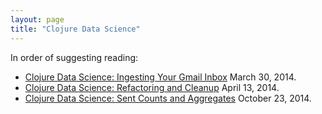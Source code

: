 ```yaml
---
layout: page
title: "Clojure Data Science"
---
```


In order of suggesting reading:

* [Clojure Data Science: Ingesting Your Gmail Inbox](/blog/2014/03/30/clojure-data-science-ingesting-your-gmail-inbox/) March 30, 2014.
* [Clojure Data Science: Refactoring and Cleanup](/blog/2014/04/13/clojure-data-science-refactoring-and-cleanup/) April 13, 2014.
 * [Clojure Data Science: Sent Counts and Aggregates](/blog/2014/10/23/clojure-data-science-sent-counts-and-aggregates/) October 23, 2014.
